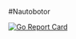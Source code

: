#Nautobotor

[![Go Report Card](https://goreportcard.com/badge/github.com/jakubjastrabik/nautobotor)](https://goreportcard.com/report/github.com/jakubjastrabik/nautobotor)
